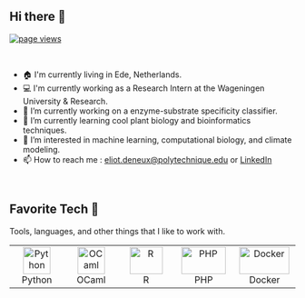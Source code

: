 ## Hi there 👋
<p align="left">
  <a href="https://github.com/MacroPower/MacroPower">
    <img src="https://komarev.com/ghpvc/?username=EliotDeneux" alt="page views" />
  </a>
</p>

<br>



- 🏠 I'm currently living in Ede, Netherlands.
- 💻 I'm currently working as a Research Intern at the Wageningen University & Research.
- 🔭 I’m currently working on a enzyme-substrate specificity classifier.
- 🌱 I’m currently learning cool plant biology and bioinformatics techniques.
- 👀 I’m interested in machine learning, computational biology, and climate modeling.
- 📫 How to reach me : eliot.deneux@polytechnique.edu or <a href="https://www.linkedin.com/in/eliot-deneux-172311255/">LinkedIn</a>

<br>
<!--
<a href="#dereknguyen269-title">
  <img src="https://github-readme-stats.vercel.app/api?username=EliotDeneux&show_icons=true&theme=dark" alt="dereknguyen269" align="right" />
</a>


<a href="#dereknguyen269-title">
  <img src="https://leetcard.jacoblin.cool/mouette_kivol?theme=dark&height=193" alt="dereknguyen269" align="right" />
</a>

<br>
<br>
<br>
<br>
<br>
<br>
<br>
<br>
<br>
-->

<h2 align="left" id="macropower-tech">Favorite Tech 🚀</h2>

 Tools, languages, and other things that I like to work with.


<table>
  <tr>
    <td align="center" width="96">
      <a href="#macropower-tech">
        <img src="https://upload.wikimedia.org/wikipedia/commons/thumb/c/c3/Python-logo-notext.svg/1869px-Python-logo-notext.svg.png" width="48" height="48" alt="Python" />
      </a>
      <br>Python
    </td>
    <td align="center" width="96">
      <a href="#macropower-tech">
        <img src="https://ocaml.org/_/MWIyY2ZmMWM5YzdkYWNmYWI4NGQ0MDBjOGFiZTYxOTg/ocaml_org_social_media.png" width="48" height="48" alt="OCaml" />
      </a>
      <br>OCaml
    </td>
    <td align="center" width="96">
      <a href="#macropower-tech">
        <img src="https://upload.wikimedia.org/wikipedia/commons/thumb/1/1b/R_logo.svg/1280px-R_logo.svg.png" width="58" height="48" alt="R" />
      </a>
      <br>R
    </td>
    <td align="center" width="96">
      <a href="#macropower-tech" >
        <img src="https://upload.wikimedia.org/wikipedia/commons/thumb/2/27/PHP-logo.svg/2560px-PHP-logo.svg.png" width="78" height="48" alt="PHP" />
      </a>
      <br>PHP
    </td>
    <td align="center" width="96"> 
      <a href="#macropower-tech" >
        <img src="https://upload.wikimedia.org/wikipedia/commons/e/ea/Docker_%28container_engine%29_logo_%28cropped%29.png" width="88" height="48" alt="Docker" />
      </a>
      <br>Docker
    </td>
  </tr>
</table>

<!--
**EliotDeneux/EliotDeneux** is a ✨ _special_ ✨ repository because its `README.md` (this file) appears on your GitHub profile.

Here are some ideas to get you started:

- 🔭 I’m currently working on ...
- 🌱 I’m currently learning ...
- 👯 I’m looking to collaborate on ...
- 🤔 I’m looking for help with ...
- 💬 Ask me about ...
- 📫 How to reach me: ...
- 😄 Pronouns: ...
- ⚡ Fun fact: ...
-->

